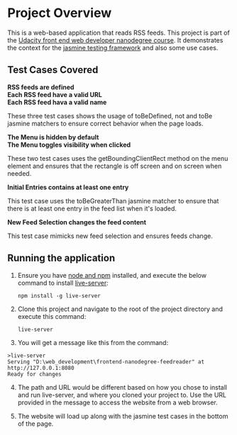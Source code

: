 # Project Overview

This is a web-based application that reads RSS feeds. This project is part of the [Udacity front end web developer nanodegree course][1]. It demonstrates the context for the [jasmine testing framework][2] and also some use cases.

## Test Cases Covered
**RSS feeds are defined**  
**Each RSS feed have a valid URL**  
**Each RSS feed hava a valid name**

These three test cases shows the usage of toBeDefined, not and toBe jasmine matchers to ensure correct behavior when the page loads.

**The Menu is hidden by default**  
**The Menu toggles visibility when clicked**

These two test cases uses the getBoundingClientRect method on the menu element and ensures that the rectangle is off screen and on screen when needed.

**Initial Entries contains at least one entry**

This test case uses the toBeGreaterThan jasmine matcher to ensure that there is at least one entry in the feed list when it's loaded.

**New Feed Selection changes the feed content**

This test case mimicks new feed selection and ensures feeds change.

## Running the application

1.  Ensure you have [node and npm][3] installed, and execute the below command to install [live-server][4]:

    `npm install -g live-server`

2. Clone this project and navigate to the root of the project directory and execute this command:

    `live-server`

3. You will get a message like this from the command:

```
>live-server
Serving "D:\web_development\frontend-nanodegree-feedreader" at http://127.0.0.1:8080
Ready for changes
```

4. The path and URL would be different based on how you chose to install and run live-server, and where you cloned your project to. Use the URL provided in the message to access the website from a web browser.

5. The website will load up along with the jasmine test cases in the bottom of the page.


[1]: https://eu.udacity.com/course/front-end-web-developer-nanodegree--nd001
[2]: http://jasmine.github.io/
[3]: https://nodejs.org/en/download/
[4]: https://www.npmjs.com/package/live-server